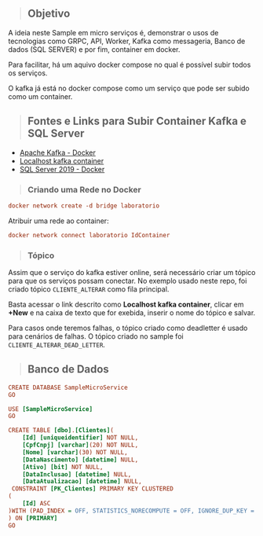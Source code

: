 >## Objetivo

A ideia neste Sample em micro serviços é, demonstrar o usos de tecnologias como GRPC, API, Worker, Kafka como messageria, Banco de dados (SQL SERVER) e por fim, container em docker.

Para facilitar, há um aquivo docker compose no qual é possível subir todos os serviços.

O kafka já está no docker compose como um serviço que pode ser subido como um container.

>## Fontes e Links para Subir Container Kafka e SQL Server

* [Apache Kafka - Docker](https://medium.com/azure-na-pratica/apache-kafka-kafdrop-docker-compose-montando-rapidamente-um-ambiente-para-testes-606cc76aa66)
* [Localhost kafka container](http://localhost:19000/)
* [SQL Server 2019 - Docker](https://docs.microsoft.com/pt-br/sql/linux/quickstart-install-connect-docker?view=sql-server-ver15&pivots=cs1-bash)

>### Criando uma Rede no Docker

``` ini
docker network create -d bridge laboratorio

```

Atribuir uma rede ao container: 
``` ini
docker network connect laboratorio IdContainer
```

>### Tópico
Assim que o serviço do kafka estiver online, será necessário criar um tópico para que os serviços possam conectar. No exemplo usado neste repo, foi criado tópico ```CLIENTE_ALTERAR``` como fila principal.

Basta acessar o link descrito como **Localhost kafka container**, clicar em **+New** e na caixa de texto que for exebida, inserir o nome do tópico e salvar.

Para casos onde teremos falhas, o tópico criado como deadletter é usado para cenários de falhas. O tópico criado no sample foi ```CLIENTE_ALTERAR_DEAD_LETTER```. 

>## Banco de Dados

``` ini
CREATE DATABASE SampleMicroService
GO

USE [SampleMicroService]
GO

CREATE TABLE [dbo].[Clientes](
	[Id] [uniqueidentifier] NOT NULL,
	[CpfCnpj] [varchar](20) NOT NULL,
	[Nome] [varchar](30) NOT NULL,
	[DataNascimento] [datetime] NULL,
	[Ativo] [bit] NOT NULL,
	[DataInclusao] [datetime] NULL,
	[DataAtualizacao] [datetime] NULL,
 CONSTRAINT [PK_Clientes] PRIMARY KEY CLUSTERED 
(
	[Id] ASC
)WITH (PAD_INDEX = OFF, STATISTICS_NORECOMPUTE = OFF, IGNORE_DUP_KEY = OFF, ALLOW_ROW_LOCKS = ON, ALLOW_PAGE_LOCKS = ON, OPTIMIZE_FOR_SEQUENTIAL_KEY = OFF) ON [PRIMARY]
) ON [PRIMARY]
GO

```